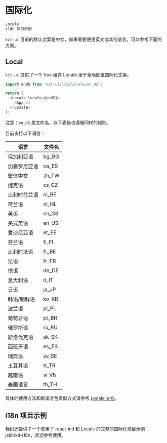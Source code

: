 # 国际化

```bash
Locale
i18n 项目示例
```

`kit-ui` 目前的默认文案是中文，如果需要使用英文或其他语言，可以参考下面的方案。

## Local

`kit-ui` 提供了一个 Vue 组件 Locale 用于全局配置国际化文案。

```js
import enUS from 'kit-ui/lib/locale/en_US';

return (
  <Locale locale={enUS}>
    <App />
  </Locale>
);
```

注意：`en_US` 是文件名，以下表格也遵循同样的规则。

目前支持以下语言：

|语言|文件名|
|---|---|
|保加利亚语|bg_BG|
|加泰罗尼亚语|ca_ES|
|繁体中文|zh_TW|
|捷克语|cs_CZ|
|比利时荷兰语|nl_BE|
|荷兰语|nl_NL|
|英语|en_GB|
|美式英语|en_US|
|爱沙尼亚语|et_EE|
|芬兰语|fi_FI|
|比利时法语|fr_BE|
|法语|fr_FR|
|德语|de_DE|
|意大利语|it_IT|
|日语|ja_JP|
|韩语/朝鲜语|ko_KR|
|波兰语|pl_PL|
|葡萄牙语|pt_BR|
|俄罗斯语|ru_RU|
|斯洛伐克语|sk_SK|
|西班牙语|es_ES|
|瑞典语|sv_SE|
|土耳其语|tr_TR|
|越南语|vi_VN|
|泰国语言|th_TH|

具体的使用方法和新语言包贡献方式请参考 [Locale 文档](#/component/locale)。

## i18n 项目示例

我们还提供了一个使用了 react-intl 和 Locale 的完整的国际化项目示例：jskit/kit-i18n，欢迎参考使用。
